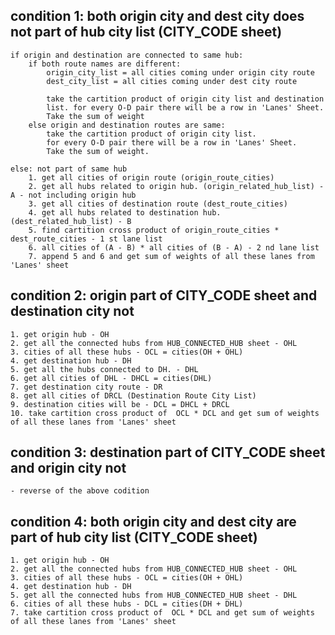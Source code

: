 condition 1: both origin city and dest city does not part of hub city list (CITY_CODE sheet)
--------------------------------------------------------------------------------------------

    if origin and destination are connected to same hub:
        if both route names are different:
            origin_city_list = all cities coming under origin city route
            dest_city_list = all cities coming under dest city route

            take the cartition product of origin city list and destination
            list. for every O-D pair there will be a row in 'Lanes' Sheet.
            Take the sum of weight
        else origin and destination routes are same:
            take the cartition product of origin city list.
            for every O-D pair there will be a row in 'Lanes' Sheet.
            Take the sum of weight.

    else: not part of same hub
        1. get all cities of origin route (origin_route_cities)
        2. get all hubs related to origin hub. (origin_related_hub_list) - A - not including origin hub
        3. get all cities of destination route (dest_route_cities)
        4. get all hubs related to destination hub. (dest_related_hub_list) - B
        5. find cartition cross product of origin_route_cities * dest_route_cities - 1 st lane list
        6. all cities of (A - B) * all cities of (B - A) - 2 nd lane list
        7. append 5 and 6 and get sum of weights of all these lanes from 'Lanes' sheet

condition 2: origin part of CITY_CODE sheet and destination city not
-------------------------------------------------------------------
    1. get origin hub - OH
    2. get all the connected hubs from HUB_CONNECTED_HUB sheet - OHL
    3. cities of all these hubs - OCL = cities(OH + OHL)
    4. get destination hub - DH
    5. get all the hubs connected to DH. - DHL
    6. get all cities of DHL - DHCL = cities(DHL)
    7. get destination city route - DR
    8. get all cities of DRCL (Destination Route City List)
    9. destination cities will be - DCL = DHCL + DRCL
    10. take cartition cross product of  OCL * DCL and get sum of weights of all these lanes from 'Lanes' sheet


condition 3: destination part of CITY_CODE sheet and origin city not
-------------------------------------------------------------------
    - reverse of the above codition


condition 4: both origin city and dest city are part of hub city list (CITY_CODE sheet)
---------------------------------------------------------------------------------------
    1. get origin hub - OH
    2. get all the connected hubs from HUB_CONNECTED_HUB sheet - OHL
    3. cities of all these hubs - OCL = cities(OH + OHL)
    4. get destination hub - DH
    5. get all the connected hubs from HUB_CONNECTED_HUB sheet - DHL
    6. cities of all these hubs - DCL = cities(DH + DHL)
    7. take cartition cross product of  OCL * DCL and get sum of weights of all these lanes from 'Lanes' sheet

